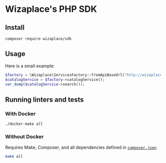 # Wizaplace's PHP SDK

## Install

```
composer require wizaplace/sdk
```

## Usage

Here is a small example:

```php
$factory = \Wizaplace\ServicesFactory::fromApiBaseUrl("http://wizaplace.loc/api/v1/");
$catalogService = $factory->catalogService();
var_dump($catalogService->search());
```

## Running linters and tests

### With Docker

```bash
./docker-make all
```

### Without Docker

Requires Make, Composer, and all dependencies defined in [`composer.json`](/composer.json).

```bash
make all
```
